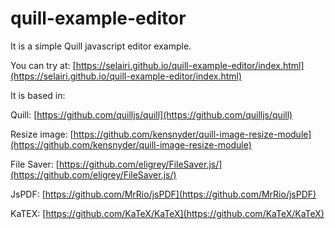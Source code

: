 # quill-example-editor
It is a simple Quill javascript editor example.

You can try at: [https://selairi.github.io/quill-example-editor/index.html](https://selairi.github.io/quill-example-editor/index.html)

It is based in:

Quill: [https://github.com/quilljs/quill](https://github.com/quilljs/quill)

Resize image: [https://github.com/kensnyder/quill-image-resize-module](https://github.com/kensnyder/quill-image-resize-module)

File Saver: [https://github.com/eligrey/FileSaver.js/](https://github.com/eligrey/FileSaver.js/)

JsPDF: [https://github.com/MrRio/jsPDF](https://github.com/MrRio/jsPDF)

KaTEX: [https://github.com/KaTeX/KaTeX](https://github.com/KaTeX/KaTeX)
